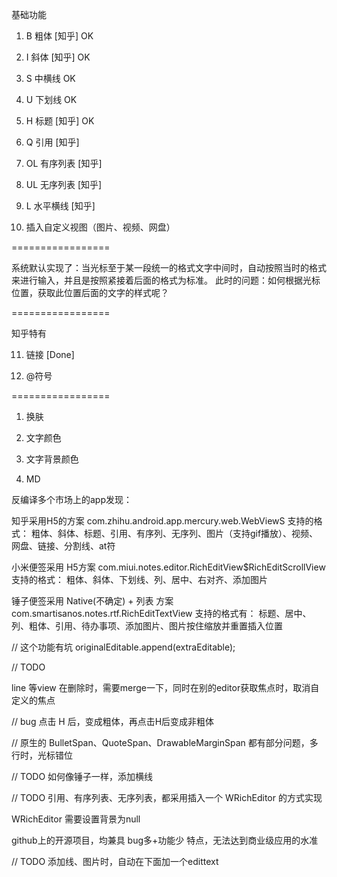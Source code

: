 基础功能

1. B    粗体      [知乎]    OK

2. I    斜体      [知乎]    OK

3. S    中横线             OK

4. U    下划线             OK

5. H    标题      [知乎]    OK

6. Q    引用      [知乎]

7. OL   有序列表   [知乎]

8. UL   无序列表   [知乎]

9. L    水平横线   [知乎]

10. 插入自定义视图（图片、视频、网盘）

=================

系统默认实现了：当光标至于某一段统一的格式文字中间时，自动按照当时的格式来进行输入，并且是按照紧接着后面的格式为标准。
此时的问题：如何根据光标位置，获取此位置后面的文字的样式呢？

=================

知乎特有

11. 链接      [Done]

12. @符号

=================

1. 换肤

2. 文字颜色

3. 文字背景颜色

4. MD

反编译多个市场上的app发现：

知乎采用H5的方案
com.zhihu.android.app.mercury.web.WebViewS
支持的格式：
粗体、斜体、标题、引用、有序列、无序列、图片（支持gif播放）、视频、网盘、链接、分割线、at符


小米便签采用 H5方案
com.miui.notes.editor.RichEditView$RichEditScrollView
支持的格式：
粗体、斜体、下划线、列、居中、右对齐、添加图片


锤子便签采用 Native(不确定) + 列表 方案
com.smartisanos.notes.rtf.RichEditTextView
支持的格式有：
标题、居中、列、粗体、引用、待办事项、添加图片、图片按住缩放并重置插入位置




// 这个功能有坑
originalEditable.append(extraEditable);

// TODO 

line 等view 在删除时，需要merge一下，同时在别的editor获取焦点时，取消自定义的焦点


// bug 点击 H 后，变成粗体，再点击H后变成非粗体

// 原生的 BulletSpan、QuoteSpan、DrawableMarginSpan 都有部分问题，多行时，光标错位

// TODO 如何像锤子一样，添加横线

// TODO 引用、有序列表、无序列表，都采用插入一个 WRichEditor 的方式实现


WRichEditor  需要设置背景为null


github上的开源项目，均兼具 bug多+功能少 特点，无法达到商业级应用的水准


// TODO
添加线、图片时，自动在下面加一个edittext





